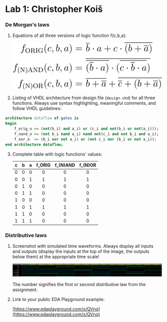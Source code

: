 # Lab 1: Christopher Koiš

### De Morgan's laws

1. Equations of all three versions of logic function f(c,b,a):

   ![Logic function](images/eqn.svg)

2. Listing of VHDL architecture from design file (`design.vhd`) for all three functions. Always use syntax highlighting, meaningful comments, and follow VHDL guidelines:


```vhdl
architecture dataflow of gates is
begin
    f_orig_o <= (not(b_i) and a_i) or (c_i and not(b_i or not(a_i)));
    f_nand_o <= (not b_i nand a_i) nand not(c_i and not b_i and a_i);
    f_nor_o  <= (b_i nor not a_i) or (not c_i nor (b_i or not a_i));
end architecture dataflow;
```

3. Complete table with logic functions' values:

   | **c** | **b** |**a** | **f_ORIG** | **f_(N)AND** | **f_(N)OR** |
   | :-: | :-: | :-: | :-: | :-: | :-: |
   | 0 | 0 | 0 | 0 | 0 | 0 |
   | 0 | 0 | 1 | 1 | 1 | 1 |
   | 0 | 1 | 0 | 0 | 0 | 0 |
   | 0 | 1 | 1 | 0 | 0 | 0 |
   | 1 | 0 | 0 | 0 | 0 | 0 |
   | 1 | 0 | 1 | 1 | 1 | 1 |
   | 1 | 1 | 0 | 0 | 0 | 0 |
   | 1 | 1 | 1 | 0 | 0 | 0 |

### Distributive laws

1. Screenshot with simulated time waveforms. Always display all inputs and outputs (display the inputs at the top of the image, the outputs below them) at the appropriate time scale!

   ![your figure](images/figure2.png)

   The number signifies the first or second distributive law from the assignment.

2. Link to your public EDA Playground example:

   [https://www.edaplayground.com/x/QVnq](https://www.edaplayground.com/x/QVnq)
